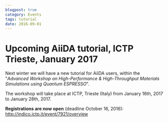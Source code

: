 ```yaml
---
blogpost: true
category: Events
tags: tutorial
date: 2016-09-01
---
```


# Upcoming AiiDA tutorial, ICTP Trieste, January 2017

Next winter we will have a new tutorial for AiiDA users, within the "*Advanced Workshop on High-Performance & High-Throughput Materials Simulations using Quantum ESPRESSO*".

The workshop will take place at ICTP, Trieste (Italy) from January 16th, 2017 to January 28th, 2017.

**Registrations are now open** (deadline October 16, 2016): <http://indico.ictp.it/event/7921/overview>
